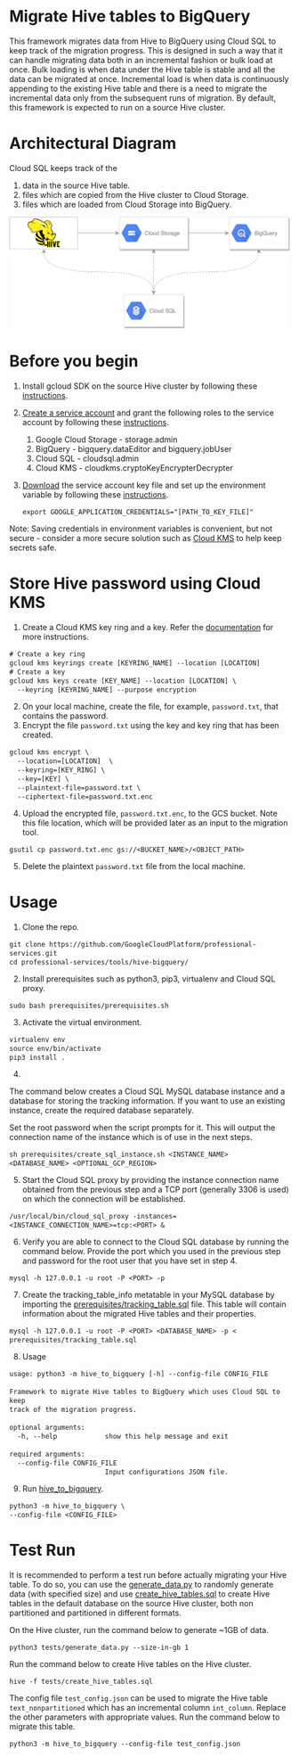 # Migrate Hive tables to BigQuery

This framework migrates data from Hive to BigQuery using Cloud SQL to keep track of the migration progress. This is designed in such a way that it can handle migrating data both in an incremental fashion or bulk load at once. Bulk loading is when data under the Hive table is stable and all the data can be migrated at once. Incremental load is when data is continuously appending to the existing Hive table and there is a need to migrate the incremental data only from the subsequent runs of migration.
By default, this framework is expected to run on a source Hive cluster.

# Architectural Diagram
Cloud SQL keeps track of the
1. data in the source Hive table.
2. files which are copied from the Hive cluster to Cloud Storage.
3. files which are loaded from Cloud Storage into BigQuery.

![Alt text](architectural_diagram.png?raw=true)

# Before you begin
1. Install gcloud SDK on the source Hive cluster by following these [instructions](https://cloud.google.com/sdk/install).
2. [Create a service account](https://cloud.google.com/iam/docs/creating-managing-service-accounts#creating_a_service_account) and grant the following roles to the service account by following these [instructions](https://cloud.google.com/iam/docs/granting-roles-to-service-accounts#granting_access_to_a_service_account_for_a_resource).
	1. Google Cloud Storage - storage.admin
	2. BigQuery - bigquery.dataEditor and bigquery.jobUser
	3. Cloud SQL - cloudsql.admin
	4. Cloud KMS - cloudkms.cryptoKeyEncrypterDecrypter
3. [Download](https://cloud.google.com/iam/docs/creating-managing-service-account-keys#creating_service_account_keys) the service account key file and set up the environment variable by following these [instructions](https://cloud.google.com/docs/authentication/getting-started#setting_the_environment_variable).

	```
	export GOOGLE_APPLICATION_CREDENTIALS="[PATH_TO_KEY_FILE]"
	```
Note: Saving credentials in environment variables is convenient, but not secure - consider a more secure solution such as [Cloud KMS](https://cloud.google.com/kms/) to help keep secrets safe.

# Store Hive password using Cloud KMS
1. Create a Cloud KMS key ring and a key. Refer the
[documentation](https://cloud.google.com/kms/docs/creating-keys#top_of_page) for more instructions.
```
# Create a key ring
gcloud kms keyrings create [KEYRING_NAME] --location [LOCATION]
# Create a key
gcloud kms keys create [KEY_NAME] --location [LOCATION] \
  --keyring [KEYRING_NAME] --purpose encryption
```

2. On your local machine, create the file, for example, `password.txt`, that
contains the password.
3. Encrypt the file `password.txt` using the key and key ring that has been created.
```
gcloud kms encrypt \
  --location=[LOCATION]  \
  --keyring=[KEY_RING] \
  --key=[KEY] \
  --plaintext-file=password.txt \
  --ciphertext-file=password.txt.enc
```
4. Upload the encrypted file, `password.txt.enc`, to the GCS bucket. Note this
file location, which will be provided later as an input to the migration tool.
```
gsutil cp password.txt.enc gs://<BUCKET_NAME>/<OBJECT_PATH>
```
5. Delete the plaintext `password.txt` file from the local machine.
# Usage

1. Clone the repo.
```
git clone https://github.com/GoogleCloudPlatform/professional-services.git
cd professional-services/tools/hive-bigquery/
```
2. Install prerequisites such as python3, pip3, virtualenv and Cloud SQL proxy.
```
sudo bash prerequisites/prerequisites.sh
```
3. Activate the virtual environment.
```
virtualenv env
source env/bin/activate
pip3 install .
```
4.
The command below creates a Cloud SQL MySQL database instance and a database for
storing the tracking information. If you want to use an existing instance, create the
required database separately.

Set the root password when the script prompts for it.
This will output the connection name of the instance which is of use in the
next steps.
```
sh prerequisites/create_sql_instance.sh <INSTANCE_NAME> <DATABASE_NAME> <OPTIONAL_GCP_REGION>
```
5. Start the Cloud SQL proxy by providing the instance connection name obtained
from the previous step and a TCP port (generally 3306 is used) on which the
connection will be established.
```
/usr/local/bin/cloud_sql_proxy -instances=<INSTANCE_CONNECTION_NAME>=tcp:<PORT> &
```
6. Verify you are able to connect to the Cloud SQL database by running the
command below. Provide the port which you used in the previous step and password
for the root user that you have set in step 4.
```
mysql -h 127.0.0.1 -u root -P <PORT> -p
```
7. Create the tracking_table_info metatable in your MySQL database by importing
the [prerequisites/tracking_table.sql](prerequisites/tracking_table.sql) file.
This table will contain information about the migrated Hive tables and their properties.
```
mysql -h 127.0.0.1 -u root -P <PORT> <DATABASE_NAME> -p < prerequisites/tracking_table.sql
```

8. Usage
```
usage: python3 -m hive_to_bigquery [-h] --config-file CONFIG_FILE

Framework to migrate Hive tables to BigQuery which uses Cloud SQL to keep
track of the migration progress.

optional arguments:
  -h, --help            show this help message and exit

required arguments:
  --config-file CONFIG_FILE
                        Input configurations JSON file.
```
9. Run [hive_to_bigquery](hive_to_bigquery/__main__.py).
 ```
 python3 -m hive_to_bigquery \
 --config-file <CONFIG_FILE>
```

# Test Run
It is recommended to perform a test run before actually migrating your Hive
table. To do so, you can use the [generate_data.py](test/generate_data.py) to
randomly generate data (with specified size) and use
[create_hive_tables.sql](test/create_hive_tables.sql) to create Hive tables in
the default database on the source Hive cluster, both non partitioned and
partitioned in different formats.

On the Hive cluster, run the command below to generate ~1GB of data.
```
python3 tests/generate_data.py --size-in-gb 1
```
Run the command below to create Hive tables on the Hive cluster.
```
hive -f tests/create_hive_tables.sql
```
The config file `test_config.json` can be used to migrate the Hive table
`text_nonpartitioned` which has an incremental column `int_column`. Replace the
other parameters with appropriate values. Run the command below to migrate
this table.
```
python3 -m hive_to_bigquery --config-file test_config.json
```
